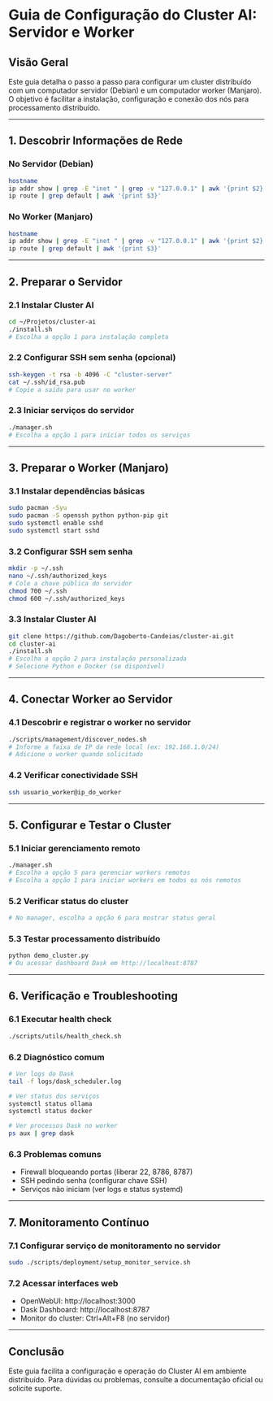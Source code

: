 # Guia de Configuração do Cluster AI: Servidor e Worker

## Visão Geral
Este guia detalha o passo a passo para configurar um cluster distribuído com um computador servidor (Debian) e um computador worker (Manjaro). O objetivo é facilitar a instalação, configuração e conexão dos nós para processamento distribuído.

---

## 1. Descobrir Informações de Rede

### No Servidor (Debian)
```bash
hostname
ip addr show | grep -E "inet " | grep -v "127.0.0.1" | awk '{print $2}' | cut -d'/' -f1
ip route | grep default | awk '{print $3}'
```

### No Worker (Manjaro)
```bash
hostname
ip addr show | grep -E "inet " | grep -v "127.0.0.1" | awk '{print $2}' | cut -d'/' -f1
ip route | grep default | awk '{print $3}'
```

---

## 2. Preparar o Servidor

### 2.1 Instalar Cluster AI
```bash
cd ~/Projetos/cluster-ai
./install.sh
# Escolha a opção 1 para instalação completa
```

### 2.2 Configurar SSH sem senha (opcional)
```bash
ssh-keygen -t rsa -b 4096 -C "cluster-server"
cat ~/.ssh/id_rsa.pub
# Copie a saída para usar no worker
```

### 2.3 Iniciar serviços do servidor
```bash
./manager.sh
# Escolha a opção 1 para iniciar todos os serviços
```

---

## 3. Preparar o Worker (Manjaro)

### 3.1 Instalar dependências básicas
```bash
sudo pacman -Syu
sudo pacman -S openssh python python-pip git
sudo systemctl enable sshd
sudo systemctl start sshd
```

### 3.2 Configurar SSH sem senha
```bash
mkdir -p ~/.ssh
nano ~/.ssh/authorized_keys
# Cole a chave pública do servidor
chmod 700 ~/.ssh
chmod 600 ~/.ssh/authorized_keys
```

### 3.3 Instalar Cluster AI
```bash
git clone https://github.com/Dagoberto-Candeias/cluster-ai.git
cd cluster-ai
./install.sh
# Escolha a opção 2 para instalação personalizada
# Selecione Python e Docker (se disponível)
```

---

## 4. Conectar Worker ao Servidor

### 4.1 Descobrir e registrar o worker no servidor
```bash
./scripts/management/discover_nodes.sh
# Informe a faixa de IP da rede local (ex: 192.168.1.0/24)
# Adicione o worker quando solicitado
```

### 4.2 Verificar conectividade SSH
```bash
ssh usuario_worker@ip_do_worker
```

---

## 5. Configurar e Testar o Cluster

### 5.1 Iniciar gerenciamento remoto
```bash
./manager.sh
# Escolha a opção 5 para gerenciar workers remotos
# Escolha a opção 1 para iniciar workers em todos os nós remotos
```

### 5.2 Verificar status do cluster
```bash
# No manager, escolha a opção 6 para mostrar status geral
```

### 5.3 Testar processamento distribuído
```bash
python demo_cluster.py
# Ou acessar dashboard Dask em http://localhost:8787
```

---

## 6. Verificação e Troubleshooting

### 6.1 Executar health check
```bash
./scripts/utils/health_check.sh
```

### 6.2 Diagnóstico comum
```bash
# Ver logs do Dask
tail -f logs/dask_scheduler.log

# Ver status dos serviços
systemctl status ollama
systemctl status docker

# Ver processos Dask no worker
ps aux | grep dask
```

### 6.3 Problemas comuns
- Firewall bloqueando portas (liberar 22, 8786, 8787)
- SSH pedindo senha (configurar chave SSH)
- Serviços não iniciam (ver logs e status systemd)

---

## 7. Monitoramento Contínuo

### 7.1 Configurar serviço de monitoramento no servidor
```bash
sudo ./scripts/deployment/setup_monitor_service.sh
```

### 7.2 Acessar interfaces web
- OpenWebUI: http://localhost:3000
- Dask Dashboard: http://localhost:8787
- Monitor do cluster: Ctrl+Alt+F8 (no servidor)

---

## Conclusão
Este guia facilita a configuração e operação do Cluster AI em ambiente distribuído. Para dúvidas ou problemas, consulte a documentação oficial ou solicite suporte.
